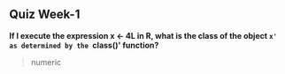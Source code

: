 ## Quiz Week-1

**If I execute the expression x <- 4L in R, what is the class of the object `x' as determined by the `class()' function?**
>numeric